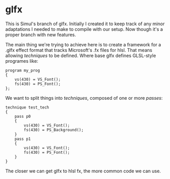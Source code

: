 glfx
====

This is Simul's branch of glfx. Initially I created it to keep track of any minor adaptations I needed to make to compile with our setup. Now though it's a proper branch with new features.

The main thing we're trying to achieve here is to create a framework for a .glfx effect format that tracks Microsoft's .fx files for hlsl. That means allowing *techniques* to be defined. Where base glfx defines GLSL-style programes like:

	program my_prog
	{
	    vs(430) = VS_Font();
	    fs(430) = PS_Font();
	};

We want to split things into *techniques*, composed of one or more *passes*:

	technique test_tech
	{
		pass p0
		{
			vs(430) = VS_Font();
			fs(430) = PS_Background();
		}
		pass p1
		{
			vs(430) = VS_Font();
			fs(430) = PS_Font();
		}
	}
	
The closer we can get glfx to hlsl fx, the more common code we can use.

